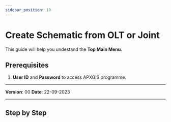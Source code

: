 ```yaml
---
sidebar_position: 10
---
```

# Create Schematic from OLT or Joint

This guide will help you undestand the **Top Main Menu**.

## **Prerequisites**
1.	**User ID** and **Password** to access APXGIS programme.

------------

**Version**: 00
**Date**: 22-09-2023

------------
## **Step by Step**
